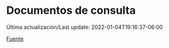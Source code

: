 # Documentos de consulta

Última actualización/Last update: 2022-01-04T19:16:37-06:00

 [Fuente](https://coronavirus.gob.mx/documentos-de-consulta/)
